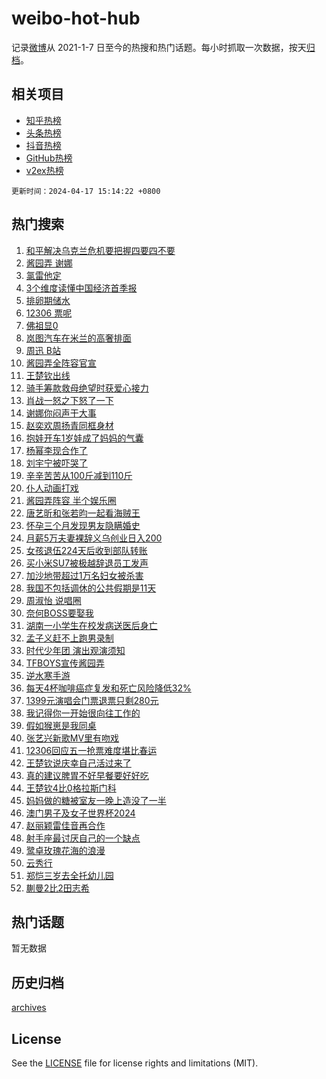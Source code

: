 # weibo-hot-hub

记录[微博](https://www.weibo.com)从 2021-1-7 日至今的热搜和热门话题。每小时抓取一次数据，按天[归档](archives)。

## 相关项目

- [知乎热榜](https://github.com/lonnyzhang423/zhihu-hot-hub)
- [头条热榜](https://github.com/lonnyzhang423/toutiao-hot-hub)
- [抖音热榜](https://github.com/lonnyzhang423/douyin-hot-hub)
- [GitHub热榜](https://github.com/lonnyzhang423/github-hot-hub)
- [v2ex热榜](https://github.com/lonnyzhang423/v2ex-hot-hub)


`更新时间：2024-04-17 15:14:22 +0800`

## 热门搜索

1. [和平解决乌克兰危机要把握四要四不要](https://m.weibo.cn/search?containerid=100103type%3D1%26t%3D10%26q%3D%23%E5%92%8C%E5%B9%B3%E8%A7%A3%E5%86%B3%E4%B9%8C%E5%85%8B%E5%85%B0%E5%8D%B1%E6%9C%BA%E8%A6%81%E6%8A%8A%E6%8F%A1%E5%9B%9B%E8%A6%81%E5%9B%9B%E4%B8%8D%E8%A6%81%23&stream_entry_id=51&isnewpage=1&extparam=seat%3D1%26q%3D%2523%25E5%2592%258C%25E5%25B9%25B3%25E8%25A7%25A3%25E5%2586%25B3%25E4%25B9%258C%25E5%2585%258B%25E5%2585%25B0%25E5%258D%25B1%25E6%259C%25BA%25E8%25A6%2581%25E6%258A%258A%25E6%258F%25A1%25E5%259B%259B%25E8%25A6%2581%25E5%259B%259B%25E4%25B8%258D%25E8%25A6%2581%2523%26c_type%3D51%26dgr%3D0%26cate%3D10103%26pos%3D0%26filter_type%3Drealtimehot%26stream_entry_id%3D51%26display_time%3D1713338061%26pre_seqid%3D1713338061322026800146)
1. [酱园弄 谢娜](https://m.weibo.cn/search?containerid=100103type%3D1%26t%3D10%26q%3D%E9%85%B1%E5%9B%AD%E5%BC%84+%E8%B0%A2%E5%A8%9C&stream_entry_id=31&isnewpage=1&extparam=seat%3D1%26q%3D%25E9%2585%25B1%25E5%259B%25AD%25E5%25BC%2584%2520%25E8%25B0%25A2%25E5%25A8%259C%26c_type%3D31%26band_rank%3D1%26cate%3D5001%26flag%3D1%26filter_type%3Drealtimehot%26stream_entry_id%3D31%26pos%3D0%26realpos%3D1%26dgr%3D0%26lcate%3D5001%26display_time%3D1713338061%26pre_seqid%3D1713338061322026800146)
1. [氯雷他定](https://m.weibo.cn/search?containerid=100103type%3D1%26t%3D10%26q%3D%E6%B0%AF%E9%9B%B7%E4%BB%96%E5%AE%9A&stream_entry_id=31&isnewpage=1&extparam=seat%3D1%26q%3D%25E6%25B0%25AF%25E9%259B%25B7%25E4%25BB%2596%25E5%25AE%259A%26c_type%3D31%26band_rank%3D2%26cate%3D5001%26flag%3D2%26filter_type%3Drealtimehot%26stream_entry_id%3D31%26pos%3D1%26realpos%3D2%26dgr%3D0%26lcate%3D5001%26display_time%3D1713338061%26pre_seqid%3D1713338061322026800146)
1. [3个维度读懂中国经济首季报](https://m.weibo.cn/search?containerid=100103type%3D1%26t%3D10%26q%3D%233%E4%B8%AA%E7%BB%B4%E5%BA%A6%E8%AF%BB%E6%87%82%E4%B8%AD%E5%9B%BD%E7%BB%8F%E6%B5%8E%E9%A6%96%E5%AD%A3%E6%8A%A5%23&stream_entry_id=31&isnewpage=1&extparam=seat%3D1%26q%3D%25233%25E4%25B8%25AA%25E7%25BB%25B4%25E5%25BA%25A6%25E8%25AF%25BB%25E6%2587%2582%25E4%25B8%25AD%25E5%259B%25BD%25E7%25BB%258F%25E6%25B5%258E%25E9%25A6%2596%25E5%25AD%25A3%25E6%258A%25A5%2523%26c_type%3D31%26band_rank%3D3%26cate%3D5001%26flag%3D0%26filter_type%3Drealtimehot%26stream_entry_id%3D31%26pos%3D2%26realpos%3D3%26dgr%3D0%26lcate%3D5001%26display_time%3D1713338061%26pre_seqid%3D1713338061322026800146)
1. [排卵期储水](https://m.weibo.cn/search?containerid=100103type%3D1%26t%3D10%26q%3D%E6%8E%92%E5%8D%B5%E6%9C%9F%E5%82%A8%E6%B0%B4&stream_entry_id=31&isnewpage=1&extparam=seat%3D1%26q%3D%25E6%258E%2592%25E5%258D%25B5%25E6%259C%259F%25E5%2582%25A8%25E6%25B0%25B4%26c_type%3D31%26band_rank%3D4%26cate%3D5001%26flag%3D2%26filter_type%3Drealtimehot%26stream_entry_id%3D31%26pos%3D3%26realpos%3D4%26dgr%3D0%26lcate%3D5001%26display_time%3D1713338061%26pre_seqid%3D1713338061322026800146)
1. [12306 票呢](https://m.weibo.cn/search?containerid=100103type%3D1%26t%3D10%26q%3D12306+%E7%A5%A8%E5%91%A2&stream_entry_id=31&isnewpage=1&extparam=seat%3D1%26q%3D12306%2520%25E7%25A5%25A8%25E5%2591%25A2%26c_type%3D31%26band_rank%3D5%26cate%3D5001%26flag%3D1%26filter_type%3Drealtimehot%26stream_entry_id%3D31%26pos%3D4%26realpos%3D5%26dgr%3D0%26lcate%3D5001%26display_time%3D1713338061%26pre_seqid%3D1713338061322026800146)
1. [佛祖显0](https://m.weibo.cn/search?containerid=100103type%3D1%26t%3D10%26q%3D%23%E4%BD%9B%E7%A5%96%E6%98%BE0%23&stream_entry_id=31&isnewpage=1&extparam=seat%3D1%26q%3D%2523%25E4%25BD%259B%25E7%25A5%2596%25E6%2598%25BE0%2523%26c_type%3D31%26band_rank%3D6%26cate%3D5001%26flag%3D2%26filter_type%3Drealtimehot%26stream_entry_id%3D31%26pos%3D5%26realpos%3D6%26dgr%3D0%26lcate%3D5001%26display_time%3D1713338061%26pre_seqid%3D1713338061322026800146)
1. [岚图汽车在米兰的高奢排面](https://m.weibo.cn/search?containerid=100103type%3D1%26t%3D10%26q%3D%23%E5%B2%9A%E5%9B%BE%E6%B1%BD%E8%BD%A6%E5%9C%A8%E7%B1%B3%E5%85%B0%E7%9A%84%E9%AB%98%E5%A5%A2%E6%8E%92%E9%9D%A2%23&stream_entry_id=31&isnewpage=1&extparam=seat%3D1%26q%3D%2523%25E5%25B2%259A%25E5%259B%25BE%25E6%25B1%25BD%25E8%25BD%25A6%25E5%259C%25A8%25E7%25B1%25B3%25E5%2585%25B0%25E7%259A%2584%25E9%25AB%2598%25E5%25A5%25A2%25E6%258E%2592%25E9%259D%25A2%2523%26c_type%3D31%26band_rank%3D7%26adid%3D231088%26cate%3D5001%26is_ad_pos%3D1%26filter_type%3Drealtimehot%26stream_entry_id%3D31%26pos%3D6%26dgr%3D0%26lcate%3D5001%26topic_ad%3D1%26display_time%3D1713338061%26pre_seqid%3D1713338061322026800146)
1. [周迅 B站](https://m.weibo.cn/search?containerid=100103type%3D1%26t%3D10%26q%3D%E5%91%A8%E8%BF%85+B%E7%AB%99&stream_entry_id=31&isnewpage=1&extparam=seat%3D1%26q%3D%25E5%2591%25A8%25E8%25BF%2585%2520B%25E7%25AB%2599%26c_type%3D31%26band_rank%3D7%26cate%3D5001%26flag%3D1%26filter_type%3Drealtimehot%26stream_entry_id%3D31%26pos%3D7%26realpos%3D7%26dgr%3D0%26lcate%3D5001%26display_time%3D1713338061%26pre_seqid%3D1713338061322026800146)
1. [酱园弄全阵容官宣](https://m.weibo.cn/search?containerid=100103type%3D1%26t%3D10%26q%3D%23%E9%85%B1%E5%9B%AD%E5%BC%84%E5%85%A8%E9%98%B5%E5%AE%B9%E5%AE%98%E5%AE%A3%23&stream_entry_id=31&isnewpage=1&extparam=seat%3D1%26q%3D%2523%25E9%2585%25B1%25E5%259B%25AD%25E5%25BC%2584%25E5%2585%25A8%25E9%2598%25B5%25E5%25AE%25B9%25E5%25AE%2598%25E5%25AE%25A3%2523%26c_type%3D31%26band_rank%3D8%26cate%3D5001%26flag%3D16%26filter_type%3Drealtimehot%26stream_entry_id%3D31%26pos%3D8%26realpos%3D8%26dgr%3D0%26lcate%3D5001%26display_time%3D1713338061%26pre_seqid%3D1713338061322026800146)
1. [王楚钦出线](https://m.weibo.cn/search?containerid=100103type%3D1%26t%3D10%26q%3D%E7%8E%8B%E6%A5%9A%E9%92%A6%E5%87%BA%E7%BA%BF&stream_entry_id=31&isnewpage=1&extparam=seat%3D1%26q%3D%25E7%258E%258B%25E6%25A5%259A%25E9%2592%25A6%25E5%2587%25BA%25E7%25BA%25BF%26c_type%3D31%26band_rank%3D9%26cate%3D5001%26flag%3D1%26filter_type%3Drealtimehot%26stream_entry_id%3D31%26pos%3D9%26realpos%3D9%26dgr%3D0%26lcate%3D5001%26display_time%3D1713338061%26pre_seqid%3D1713338061322026800146)
1. [骑手筹款救母绝望时获爱心接力](https://m.weibo.cn/search?containerid=100103type%3D1%26t%3D10%26q%3D%23%E9%AA%91%E6%89%8B%E7%AD%B9%E6%AC%BE%E6%95%91%E6%AF%8D%E7%BB%9D%E6%9C%9B%E6%97%B6%E8%8E%B7%E7%88%B1%E5%BF%83%E6%8E%A5%E5%8A%9B%23&stream_entry_id=31&isnewpage=1&extparam=seat%3D1%26q%3D%2523%25E9%25AA%2591%25E6%2589%258B%25E7%25AD%25B9%25E6%25AC%25BE%25E6%2595%2591%25E6%25AF%258D%25E7%25BB%259D%25E6%259C%259B%25E6%2597%25B6%25E8%258E%25B7%25E7%2588%25B1%25E5%25BF%2583%25E6%258E%25A5%25E5%258A%259B%2523%26c_type%3D31%26band_rank%3D10%26cate%3D5001%26flag%3D32768%26filter_type%3Drealtimehot%26stream_entry_id%3D31%26pos%3D10%26realpos%3D10%26dgr%3D0%26lcate%3D5001%26display_time%3D1713338061%26pre_seqid%3D1713338061322026800146)
1. [肖战一怒之下怒了一下](https://m.weibo.cn/search?containerid=100103type%3D1%26t%3D10%26q%3D%23%E8%82%96%E6%88%98%E4%B8%80%E6%80%92%E4%B9%8B%E4%B8%8B%E6%80%92%E4%BA%86%E4%B8%80%E4%B8%8B%23&stream_entry_id=31&isnewpage=1&extparam=seat%3D1%26q%3D%2523%25E8%2582%2596%25E6%2588%2598%25E4%25B8%2580%25E6%2580%2592%25E4%25B9%258B%25E4%25B8%258B%25E6%2580%2592%25E4%25BA%2586%25E4%25B8%2580%25E4%25B8%258B%2523%26c_type%3D31%26band_rank%3D11%26cate%3D5001%26flag%3D2%26filter_type%3Drealtimehot%26stream_entry_id%3D31%26pos%3D11%26realpos%3D11%26dgr%3D0%26lcate%3D5001%26display_time%3D1713338061%26pre_seqid%3D1713338061322026800146)
1. [谢娜你闷声干大事](https://m.weibo.cn/search?containerid=100103type%3D1%26t%3D10%26q%3D%23%E8%B0%A2%E5%A8%9C%E4%BD%A0%E9%97%B7%E5%A3%B0%E5%B9%B2%E5%A4%A7%E4%BA%8B%23&stream_entry_id=31&isnewpage=1&extparam=seat%3D1%26q%3D%2523%25E8%25B0%25A2%25E5%25A8%259C%25E4%25BD%25A0%25E9%2597%25B7%25E5%25A3%25B0%25E5%25B9%25B2%25E5%25A4%25A7%25E4%25BA%258B%2523%26c_type%3D31%26band_rank%3D12%26cate%3D5001%26flag%3D1%26filter_type%3Drealtimehot%26stream_entry_id%3D31%26pos%3D12%26realpos%3D12%26dgr%3D0%26lcate%3D5001%26display_time%3D1713338061%26pre_seqid%3D1713338061322026800146)
1. [赵奕欢周扬青同框身材](https://m.weibo.cn/search?containerid=100103type%3D1%26t%3D10%26q%3D%23%E8%B5%B5%E5%A5%95%E6%AC%A2%E5%91%A8%E6%89%AC%E9%9D%92%E5%90%8C%E6%A1%86%E8%BA%AB%E6%9D%90%23&stream_entry_id=31&isnewpage=1&extparam=seat%3D1%26q%3D%2523%25E8%25B5%25B5%25E5%25A5%2595%25E6%25AC%25A2%25E5%2591%25A8%25E6%2589%25AC%25E9%259D%2592%25E5%2590%258C%25E6%25A1%2586%25E8%25BA%25AB%25E6%259D%2590%2523%26c_type%3D31%26band_rank%3D13%26cate%3D5001%26flag%3D1%26filter_type%3Drealtimehot%26stream_entry_id%3D31%26pos%3D13%26realpos%3D13%26dgr%3D0%26lcate%3D5001%26display_time%3D1713338061%26pre_seqid%3D1713338061322026800146)
1. [抱娃开车1岁娃成了妈妈的气囊](https://m.weibo.cn/search?containerid=100103type%3D1%26t%3D10%26q%3D%23%E6%8A%B1%E5%A8%83%E5%BC%80%E8%BD%A61%E5%B2%81%E5%A8%83%E6%88%90%E4%BA%86%E5%A6%88%E5%A6%88%E7%9A%84%E6%B0%94%E5%9B%8A%23&stream_entry_id=31&isnewpage=1&extparam=seat%3D1%26q%3D%2523%25E6%258A%25B1%25E5%25A8%2583%25E5%25BC%2580%25E8%25BD%25A61%25E5%25B2%2581%25E5%25A8%2583%25E6%2588%2590%25E4%25BA%2586%25E5%25A6%2588%25E5%25A6%2588%25E7%259A%2584%25E6%25B0%2594%25E5%259B%258A%2523%26c_type%3D31%26band_rank%3D14%26cate%3D5001%26flag%3D0%26filter_type%3Drealtimehot%26stream_entry_id%3D31%26pos%3D14%26realpos%3D14%26dgr%3D0%26lcate%3D5001%26display_time%3D1713338061%26pre_seqid%3D1713338061322026800146)
1. [杨幂李现合作了](https://m.weibo.cn/search?containerid=100103type%3D1%26t%3D10%26q%3D%23%E6%9D%A8%E5%B9%82%E6%9D%8E%E7%8E%B0%E5%90%88%E4%BD%9C%E4%BA%86%23&stream_entry_id=31&isnewpage=1&extparam=seat%3D1%26q%3D%2523%25E6%259D%25A8%25E5%25B9%2582%25E6%259D%258E%25E7%258E%25B0%25E5%2590%2588%25E4%25BD%259C%25E4%25BA%2586%2523%26c_type%3D31%26band_rank%3D15%26cate%3D5001%26flag%3D1%26filter_type%3Drealtimehot%26stream_entry_id%3D31%26pos%3D15%26realpos%3D15%26dgr%3D0%26lcate%3D5001%26display_time%3D1713338061%26pre_seqid%3D1713338061322026800146)
1. [刘宇宁被吓哭了](https://m.weibo.cn/search?containerid=100103type%3D1%26t%3D10%26q%3D%23%E5%88%98%E5%AE%87%E5%AE%81%E8%A2%AB%E5%90%93%E5%93%AD%E4%BA%86%23&stream_entry_id=31&isnewpage=1&extparam=seat%3D1%26q%3D%2523%25E5%2588%2598%25E5%25AE%2587%25E5%25AE%2581%25E8%25A2%25AB%25E5%2590%2593%25E5%2593%25AD%25E4%25BA%2586%2523%26c_type%3D31%26band_rank%3D16%26cate%3D5001%26flag%3D1%26filter_type%3Drealtimehot%26stream_entry_id%3D31%26pos%3D16%26realpos%3D16%26dgr%3D0%26lcate%3D5001%26display_time%3D1713338061%26pre_seqid%3D1713338061322026800146)
1. [辛辛苦苦从100斤减到110斤](https://m.weibo.cn/search?containerid=100103type%3D1%26t%3D10%26q%3D%23%E8%BE%9B%E8%BE%9B%E8%8B%A6%E8%8B%A6%E4%BB%8E100%E6%96%A4%E5%87%8F%E5%88%B0110%E6%96%A4%23&stream_entry_id=31&isnewpage=1&extparam=seat%3D1%26q%3D%2523%25E8%25BE%259B%25E8%25BE%259B%25E8%258B%25A6%25E8%258B%25A6%25E4%25BB%258E100%25E6%2596%25A4%25E5%2587%258F%25E5%2588%25B0110%25E6%2596%25A4%2523%26c_type%3D31%26band_rank%3D17%26cate%3D5001%26flag%3D0%26filter_type%3Drealtimehot%26stream_entry_id%3D31%26pos%3D17%26realpos%3D17%26dgr%3D0%26lcate%3D5001%26display_time%3D1713338061%26pre_seqid%3D1713338061322026800146)
1. [仆人动画打戏](https://m.weibo.cn/search?containerid=100103type%3D1%26t%3D10%26q%3D%23%E4%BB%86%E4%BA%BA%E5%8A%A8%E7%94%BB%E6%89%93%E6%88%8F%23&stream_entry_id=31&isnewpage=1&extparam=seat%3D1%26q%3D%2523%25E4%25BB%2586%25E4%25BA%25BA%25E5%258A%25A8%25E7%2594%25BB%25E6%2589%2593%25E6%2588%258F%2523%26c_type%3D31%26band_rank%3D18%26adid%3D231164%26cate%3D5001%26flag%3D0%26filter_type%3Drealtimehot%26stream_entry_id%3D31%26pos%3D18%26realpos%3D18%26dgr%3D0%26lcate%3D5001%26display_time%3D1713338061%26pre_seqid%3D1713338061322026800146)
1. [酱园弄阵容 半个娱乐圈](https://m.weibo.cn/search?containerid=100103type%3D1%26t%3D10%26q%3D%E9%85%B1%E5%9B%AD%E5%BC%84%E9%98%B5%E5%AE%B9+%E5%8D%8A%E4%B8%AA%E5%A8%B1%E4%B9%90%E5%9C%88&stream_entry_id=31&isnewpage=1&extparam=seat%3D1%26q%3D%25E9%2585%25B1%25E5%259B%25AD%25E5%25BC%2584%25E9%2598%25B5%25E5%25AE%25B9%2520%25E5%258D%258A%25E4%25B8%25AA%25E5%25A8%25B1%25E4%25B9%2590%25E5%259C%2588%26c_type%3D31%26band_rank%3D19%26cate%3D5001%26flag%3D1%26filter_type%3Drealtimehot%26stream_entry_id%3D31%26pos%3D19%26realpos%3D19%26dgr%3D0%26lcate%3D5001%26display_time%3D1713338061%26pre_seqid%3D1713338061322026800146)
1. [唐艺昕和张若昀一起看海贼王](https://m.weibo.cn/search?containerid=100103type%3D1%26t%3D10%26q%3D%23%E5%94%90%E8%89%BA%E6%98%95%E5%92%8C%E5%BC%A0%E8%8B%A5%E6%98%80%E4%B8%80%E8%B5%B7%E7%9C%8B%E6%B5%B7%E8%B4%BC%E7%8E%8B%23&stream_entry_id=31&isnewpage=1&extparam=seat%3D1%26q%3D%2523%25E5%2594%2590%25E8%2589%25BA%25E6%2598%2595%25E5%2592%258C%25E5%25BC%25A0%25E8%258B%25A5%25E6%2598%2580%25E4%25B8%2580%25E8%25B5%25B7%25E7%259C%258B%25E6%25B5%25B7%25E8%25B4%25BC%25E7%258E%258B%2523%26c_type%3D31%26band_rank%3D20%26cate%3D5001%26flag%3D1%26filter_type%3Drealtimehot%26stream_entry_id%3D31%26pos%3D20%26realpos%3D20%26dgr%3D0%26lcate%3D5001%26display_time%3D1713338061%26pre_seqid%3D1713338061322026800146)
1. [怀孕三个月发现男友隐瞒婚史](https://m.weibo.cn/search?containerid=100103type%3D1%26t%3D10%26q%3D%23%E6%80%80%E5%AD%95%E4%B8%89%E4%B8%AA%E6%9C%88%E5%8F%91%E7%8E%B0%E7%94%B7%E5%8F%8B%E9%9A%90%E7%9E%92%E5%A9%9A%E5%8F%B2%23&stream_entry_id=31&isnewpage=1&extparam=seat%3D1%26q%3D%2523%25E6%2580%2580%25E5%25AD%2595%25E4%25B8%2589%25E4%25B8%25AA%25E6%259C%2588%25E5%258F%2591%25E7%258E%25B0%25E7%2594%25B7%25E5%258F%258B%25E9%259A%2590%25E7%259E%2592%25E5%25A9%259A%25E5%258F%25B2%2523%26c_type%3D31%26band_rank%3D21%26cate%3D5001%26flag%3D1%26filter_type%3Drealtimehot%26stream_entry_id%3D31%26pos%3D21%26realpos%3D21%26dgr%3D0%26lcate%3D5001%26display_time%3D1713338061%26pre_seqid%3D1713338061322026800146)
1. [月薪5万夫妻裸辞义乌创业日入200](https://m.weibo.cn/search?containerid=100103type%3D1%26t%3D10%26q%3D%23%E6%9C%88%E8%96%AA5%E4%B8%87%E5%A4%AB%E5%A6%BB%E8%A3%B8%E8%BE%9E%E4%B9%89%E4%B9%8C%E5%88%9B%E4%B8%9A%E6%97%A5%E5%85%A5200%23&stream_entry_id=31&isnewpage=1&extparam=seat%3D1%26q%3D%2523%25E6%259C%2588%25E8%2596%25AA5%25E4%25B8%2587%25E5%25A4%25AB%25E5%25A6%25BB%25E8%25A3%25B8%25E8%25BE%259E%25E4%25B9%2589%25E4%25B9%258C%25E5%2588%259B%25E4%25B8%259A%25E6%2597%25A5%25E5%2585%25A5200%2523%26c_type%3D31%26band_rank%3D22%26cate%3D5001%26flag%3D32768%26filter_type%3Drealtimehot%26stream_entry_id%3D31%26pos%3D22%26realpos%3D22%26dgr%3D0%26lcate%3D5001%26display_time%3D1713338061%26pre_seqid%3D1713338061322026800146)
1. [女孩退伍224天后收到部队转账](https://m.weibo.cn/search?containerid=100103type%3D1%26t%3D10%26q%3D%23%E5%A5%B3%E5%AD%A9%E9%80%80%E4%BC%8D224%E5%A4%A9%E5%90%8E%E6%94%B6%E5%88%B0%E9%83%A8%E9%98%9F%E8%BD%AC%E8%B4%A6%23&stream_entry_id=31&isnewpage=1&extparam=seat%3D1%26q%3D%2523%25E5%25A5%25B3%25E5%25AD%25A9%25E9%2580%2580%25E4%25BC%258D224%25E5%25A4%25A9%25E5%2590%258E%25E6%2594%25B6%25E5%2588%25B0%25E9%2583%25A8%25E9%2598%259F%25E8%25BD%25AC%25E8%25B4%25A6%2523%26c_type%3D31%26band_rank%3D23%26cate%3D5001%26flag%3D2%26filter_type%3Drealtimehot%26stream_entry_id%3D31%26pos%3D23%26realpos%3D23%26dgr%3D0%26lcate%3D5001%26display_time%3D1713338061%26pre_seqid%3D1713338061322026800146)
1. [买小米SU7被极越辞退员工发声](https://m.weibo.cn/search?containerid=100103type%3D1%26t%3D10%26q%3D%23%E4%B9%B0%E5%B0%8F%E7%B1%B3SU7%E8%A2%AB%E6%9E%81%E8%B6%8A%E8%BE%9E%E9%80%80%E5%91%98%E5%B7%A5%E5%8F%91%E5%A3%B0%23&stream_entry_id=31&isnewpage=1&extparam=seat%3D1%26q%3D%2523%25E4%25B9%25B0%25E5%25B0%258F%25E7%25B1%25B3SU7%25E8%25A2%25AB%25E6%259E%2581%25E8%25B6%258A%25E8%25BE%259E%25E9%2580%2580%25E5%2591%2598%25E5%25B7%25A5%25E5%258F%2591%25E5%25A3%25B0%2523%26c_type%3D31%26band_rank%3D24%26cate%3D5001%26flag%3D1%26filter_type%3Drealtimehot%26stream_entry_id%3D31%26pos%3D24%26realpos%3D24%26dgr%3D0%26lcate%3D5001%26display_time%3D1713338061%26pre_seqid%3D1713338061322026800146)
1. [加沙地带超过1万名妇女被杀害](https://m.weibo.cn/search?containerid=100103type%3D1%26t%3D10%26q%3D%23%E5%8A%A0%E6%B2%99%E5%9C%B0%E5%B8%A6%E8%B6%85%E8%BF%871%E4%B8%87%E5%90%8D%E5%A6%87%E5%A5%B3%E8%A2%AB%E6%9D%80%E5%AE%B3%23&stream_entry_id=31&isnewpage=1&extparam=seat%3D1%26q%3D%2523%25E5%258A%25A0%25E6%25B2%2599%25E5%259C%25B0%25E5%25B8%25A6%25E8%25B6%2585%25E8%25BF%25871%25E4%25B8%2587%25E5%2590%258D%25E5%25A6%2587%25E5%25A5%25B3%25E8%25A2%25AB%25E6%259D%2580%25E5%25AE%25B3%2523%26c_type%3D31%26band_rank%3D25%26cate%3D5001%26flag%3D1%26filter_type%3Drealtimehot%26stream_entry_id%3D31%26pos%3D25%26realpos%3D25%26dgr%3D0%26lcate%3D5001%26display_time%3D1713338061%26pre_seqid%3D1713338061322026800146)
1. [我国不包括调休的公共假期是11天](https://m.weibo.cn/search?containerid=100103type%3D1%26t%3D10%26q%3D%23%E6%88%91%E5%9B%BD%E4%B8%8D%E5%8C%85%E6%8B%AC%E8%B0%83%E4%BC%91%E7%9A%84%E5%85%AC%E5%85%B1%E5%81%87%E6%9C%9F%E6%98%AF11%E5%A4%A9%23&stream_entry_id=31&isnewpage=1&extparam=seat%3D1%26q%3D%2523%25E6%2588%2591%25E5%259B%25BD%25E4%25B8%258D%25E5%258C%2585%25E6%258B%25AC%25E8%25B0%2583%25E4%25BC%2591%25E7%259A%2584%25E5%2585%25AC%25E5%2585%25B1%25E5%2581%2587%25E6%259C%259F%25E6%2598%25AF11%25E5%25A4%25A9%2523%26c_type%3D31%26band_rank%3D26%26cate%3D5001%26flag%3D0%26filter_type%3Drealtimehot%26stream_entry_id%3D31%26pos%3D26%26realpos%3D26%26dgr%3D0%26lcate%3D5001%26display_time%3D1713338061%26pre_seqid%3D1713338061322026800146)
1. [周淑怡 说唱圈](https://m.weibo.cn/search?containerid=100103type%3D1%26t%3D10%26q%3D%E5%91%A8%E6%B7%91%E6%80%A1+%E8%AF%B4%E5%94%B1%E5%9C%88&stream_entry_id=31&isnewpage=1&extparam=seat%3D1%26q%3D%25E5%2591%25A8%25E6%25B7%2591%25E6%2580%25A1%2520%25E8%25AF%25B4%25E5%2594%25B1%25E5%259C%2588%26c_type%3D31%26band_rank%3D27%26cate%3D5001%26flag%3D1%26filter_type%3Drealtimehot%26stream_entry_id%3D31%26pos%3D27%26realpos%3D27%26dgr%3D0%26lcate%3D5001%26display_time%3D1713338061%26pre_seqid%3D1713338061322026800146)
1. [奈何BOSS要娶我](https://m.weibo.cn/search?containerid=100103type%3D1%26t%3D10%26q%3D%E5%A5%88%E4%BD%95BOSS%E8%A6%81%E5%A8%B6%E6%88%91&stream_entry_id=31&isnewpage=1&extparam=seat%3D1%26q%3D%25E5%25A5%2588%25E4%25BD%2595BOSS%25E8%25A6%2581%25E5%25A8%25B6%25E6%2588%2591%26c_type%3D31%26band_rank%3D28%26cate%3D5001%26flag%3D0%26filter_type%3Drealtimehot%26stream_entry_id%3D31%26pos%3D28%26realpos%3D28%26dgr%3D0%26lcate%3D5001%26display_time%3D1713338061%26pre_seqid%3D1713338061322026800146)
1. [湖南一小学生在校发病送医后身亡](https://m.weibo.cn/search?containerid=100103type%3D1%26t%3D10%26q%3D%23%E6%B9%96%E5%8D%97%E4%B8%80%E5%B0%8F%E5%AD%A6%E7%94%9F%E5%9C%A8%E6%A0%A1%E5%8F%91%E7%97%85%E9%80%81%E5%8C%BB%E5%90%8E%E8%BA%AB%E4%BA%A1%23&stream_entry_id=31&isnewpage=1&extparam=seat%3D1%26q%3D%2523%25E6%25B9%2596%25E5%258D%2597%25E4%25B8%2580%25E5%25B0%258F%25E5%25AD%25A6%25E7%2594%259F%25E5%259C%25A8%25E6%25A0%25A1%25E5%258F%2591%25E7%2597%2585%25E9%2580%2581%25E5%258C%25BB%25E5%2590%258E%25E8%25BA%25AB%25E4%25BA%25A1%2523%26c_type%3D31%26band_rank%3D29%26cate%3D5001%26flag%3D1%26filter_type%3Drealtimehot%26stream_entry_id%3D31%26pos%3D29%26realpos%3D29%26dgr%3D0%26lcate%3D5001%26display_time%3D1713338061%26pre_seqid%3D1713338061322026800146)
1. [孟子义赶不上跑男录制](https://m.weibo.cn/search?containerid=100103type%3D1%26t%3D10%26q%3D%23%E5%AD%9F%E5%AD%90%E4%B9%89%E8%B5%B6%E4%B8%8D%E4%B8%8A%E8%B7%91%E7%94%B7%E5%BD%95%E5%88%B6%23&stream_entry_id=31&isnewpage=1&extparam=seat%3D1%26q%3D%2523%25E5%25AD%259F%25E5%25AD%2590%25E4%25B9%2589%25E8%25B5%25B6%25E4%25B8%258D%25E4%25B8%258A%25E8%25B7%2591%25E7%2594%25B7%25E5%25BD%2595%25E5%2588%25B6%2523%26c_type%3D31%26band_rank%3D30%26cate%3D5001%26flag%3D0%26filter_type%3Drealtimehot%26stream_entry_id%3D31%26pos%3D30%26realpos%3D30%26dgr%3D0%26lcate%3D5001%26display_time%3D1713338061%26pre_seqid%3D1713338061322026800146)
1. [时代少年团 演出观演须知](https://m.weibo.cn/search?containerid=100103type%3D1%26t%3D10%26q%3D%E6%97%B6%E4%BB%A3%E5%B0%91%E5%B9%B4%E5%9B%A2+%E6%BC%94%E5%87%BA%E8%A7%82%E6%BC%94%E9%A1%BB%E7%9F%A5&stream_entry_id=31&isnewpage=1&extparam=seat%3D1%26q%3D%25E6%2597%25B6%25E4%25BB%25A3%25E5%25B0%2591%25E5%25B9%25B4%25E5%259B%25A2%2520%25E6%25BC%2594%25E5%2587%25BA%25E8%25A7%2582%25E6%25BC%2594%25E9%25A1%25BB%25E7%259F%25A5%26c_type%3D31%26band_rank%3D31%26cate%3D5001%26flag%3D1%26filter_type%3Drealtimehot%26stream_entry_id%3D31%26pos%3D31%26realpos%3D31%26dgr%3D0%26lcate%3D5001%26display_time%3D1713338061%26pre_seqid%3D1713338061322026800146)
1. [TFBOYS宣传酱园弄](https://m.weibo.cn/search?containerid=100103type%3D1%26t%3D10%26q%3D%23TFBOYS%E5%AE%A3%E4%BC%A0%E9%85%B1%E5%9B%AD%E5%BC%84%23&stream_entry_id=31&isnewpage=1&extparam=seat%3D1%26q%3D%2523TFBOYS%25E5%25AE%25A3%25E4%25BC%25A0%25E9%2585%25B1%25E5%259B%25AD%25E5%25BC%2584%2523%26c_type%3D31%26band_rank%3D32%26cate%3D5001%26flag%3D1%26filter_type%3Drealtimehot%26stream_entry_id%3D31%26pos%3D32%26realpos%3D32%26dgr%3D0%26lcate%3D5001%26display_time%3D1713338061%26pre_seqid%3D1713338061322026800146)
1. [逆水寒手游](https://m.weibo.cn/search?containerid=100103type%3D1%26t%3D10%26q%3D%E9%80%86%E6%B0%B4%E5%AF%92%E6%89%8B%E6%B8%B8&stream_entry_id=31&isnewpage=1&extparam=seat%3D1%26q%3D%25E9%2580%2586%25E6%25B0%25B4%25E5%25AF%2592%25E6%2589%258B%25E6%25B8%25B8%26c_type%3D31%26band_rank%3D33%26cate%3D5001%26flag%3D1%26filter_type%3Drealtimehot%26stream_entry_id%3D31%26pos%3D33%26realpos%3D33%26dgr%3D0%26lcate%3D5001%26display_time%3D1713338061%26pre_seqid%3D1713338061322026800146)
1. [每天4杯咖啡癌症复发和死亡风险降低32%](https://m.weibo.cn/search?containerid=100103type%3D1%26t%3D10%26q%3D%23%E6%AF%8F%E5%A4%A94%E6%9D%AF%E5%92%96%E5%95%A1%E7%99%8C%E7%97%87%E5%A4%8D%E5%8F%91%E5%92%8C%E6%AD%BB%E4%BA%A1%E9%A3%8E%E9%99%A9%E9%99%8D%E4%BD%8E32%25%23&stream_entry_id=31&isnewpage=1&extparam=seat%3D1%26q%3D%2523%25E6%25AF%258F%25E5%25A4%25A94%25E6%259D%25AF%25E5%2592%2596%25E5%2595%25A1%25E7%2599%258C%25E7%2597%2587%25E5%25A4%258D%25E5%258F%2591%25E5%2592%258C%25E6%25AD%25BB%25E4%25BA%25A1%25E9%25A3%258E%25E9%2599%25A9%25E9%2599%258D%25E4%25BD%258E32%2525%2523%26c_type%3D31%26band_rank%3D34%26cate%3D5001%26flag%3D0%26filter_type%3Drealtimehot%26stream_entry_id%3D31%26pos%3D34%26realpos%3D34%26dgr%3D0%26lcate%3D5001%26display_time%3D1713338061%26pre_seqid%3D1713338061322026800146)
1. [1399元演唱会门票退票只剩280元](https://m.weibo.cn/search?containerid=100103type%3D1%26t%3D10%26q%3D%231399%E5%85%83%E6%BC%94%E5%94%B1%E4%BC%9A%E9%97%A8%E7%A5%A8%E9%80%80%E7%A5%A8%E5%8F%AA%E5%89%A9280%E5%85%83%23&stream_entry_id=31&isnewpage=1&extparam=seat%3D1%26q%3D%25231399%25E5%2585%2583%25E6%25BC%2594%25E5%2594%25B1%25E4%25BC%259A%25E9%2597%25A8%25E7%25A5%25A8%25E9%2580%2580%25E7%25A5%25A8%25E5%258F%25AA%25E5%2589%25A9280%25E5%2585%2583%2523%26c_type%3D31%26band_rank%3D35%26cate%3D5001%26flag%3D0%26filter_type%3Drealtimehot%26stream_entry_id%3D31%26pos%3D35%26realpos%3D35%26dgr%3D0%26lcate%3D5001%26display_time%3D1713338061%26pre_seqid%3D1713338061322026800146)
1. [我记得你一开始很向往工作的](https://m.weibo.cn/search?containerid=100103type%3D1%26t%3D10%26q%3D%E6%88%91%E8%AE%B0%E5%BE%97%E4%BD%A0%E4%B8%80%E5%BC%80%E5%A7%8B%E5%BE%88%E5%90%91%E5%BE%80%E5%B7%A5%E4%BD%9C%E7%9A%84&stream_entry_id=31&isnewpage=1&extparam=seat%3D1%26q%3D%25E6%2588%2591%25E8%25AE%25B0%25E5%25BE%2597%25E4%25BD%25A0%25E4%25B8%2580%25E5%25BC%2580%25E5%25A7%258B%25E5%25BE%2588%25E5%2590%2591%25E5%25BE%2580%25E5%25B7%25A5%25E4%25BD%259C%25E7%259A%2584%26c_type%3D31%26band_rank%3D36%26cate%3D5001%26flag%3D1%26filter_type%3Drealtimehot%26stream_entry_id%3D31%26pos%3D36%26realpos%3D36%26dgr%3D0%26lcate%3D5001%26display_time%3D1713338061%26pre_seqid%3D1713338061322026800146)
1. [假如猴崽是我同桌](https://m.weibo.cn/search?containerid=100103type%3D1%26t%3D10%26q%3D%23%E5%81%87%E5%A6%82%E7%8C%B4%E5%B4%BD%E6%98%AF%E6%88%91%E5%90%8C%E6%A1%8C%23&stream_entry_id=31&isnewpage=1&extparam=seat%3D1%26q%3D%2523%25E5%2581%2587%25E5%25A6%2582%25E7%258C%25B4%25E5%25B4%25BD%25E6%2598%25AF%25E6%2588%2591%25E5%2590%258C%25E6%25A1%258C%2523%26c_type%3D31%26band_rank%3D37%26cate%3D5001%26flag%3D1%26filter_type%3Drealtimehot%26stream_entry_id%3D31%26pos%3D37%26realpos%3D37%26dgr%3D0%26lcate%3D5001%26display_time%3D1713338061%26pre_seqid%3D1713338061322026800146)
1. [张艺兴新歌MV里有吻戏](https://m.weibo.cn/search?containerid=100103type%3D1%26t%3D10%26q%3D%23%E5%BC%A0%E8%89%BA%E5%85%B4%E6%96%B0%E6%AD%8CMV%E9%87%8C%E6%9C%89%E5%90%BB%E6%88%8F%23&stream_entry_id=31&isnewpage=1&extparam=seat%3D1%26q%3D%2523%25E5%25BC%25A0%25E8%2589%25BA%25E5%2585%25B4%25E6%2596%25B0%25E6%25AD%258CMV%25E9%2587%258C%25E6%259C%2589%25E5%2590%25BB%25E6%2588%258F%2523%26c_type%3D31%26band_rank%3D38%26cate%3D5001%26flag%3D1%26filter_type%3Drealtimehot%26stream_entry_id%3D31%26pos%3D38%26realpos%3D38%26dgr%3D0%26lcate%3D5001%26display_time%3D1713338061%26pre_seqid%3D1713338061322026800146)
1. [12306回应五一抢票难度堪比春运](https://m.weibo.cn/search?containerid=100103type%3D1%26t%3D10%26q%3D%2312306%E5%9B%9E%E5%BA%94%E4%BA%94%E4%B8%80%E6%8A%A2%E7%A5%A8%E9%9A%BE%E5%BA%A6%E5%A0%AA%E6%AF%94%E6%98%A5%E8%BF%90%23&stream_entry_id=31&isnewpage=1&extparam=seat%3D1%26q%3D%252312306%25E5%259B%259E%25E5%25BA%2594%25E4%25BA%2594%25E4%25B8%2580%25E6%258A%25A2%25E7%25A5%25A8%25E9%259A%25BE%25E5%25BA%25A6%25E5%25A0%25AA%25E6%25AF%2594%25E6%2598%25A5%25E8%25BF%2590%2523%26c_type%3D31%26band_rank%3D39%26cate%3D5001%26flag%3D0%26filter_type%3Drealtimehot%26stream_entry_id%3D31%26pos%3D39%26realpos%3D39%26dgr%3D0%26lcate%3D5001%26display_time%3D1713338061%26pre_seqid%3D1713338061322026800146)
1. [王楚钦说庆幸自己活过来了](https://m.weibo.cn/search?containerid=100103type%3D1%26t%3D10%26q%3D%23%E7%8E%8B%E6%A5%9A%E9%92%A6%E8%AF%B4%E5%BA%86%E5%B9%B8%E8%87%AA%E5%B7%B1%E6%B4%BB%E8%BF%87%E6%9D%A5%E4%BA%86%23&stream_entry_id=31&isnewpage=1&extparam=seat%3D1%26q%3D%2523%25E7%258E%258B%25E6%25A5%259A%25E9%2592%25A6%25E8%25AF%25B4%25E5%25BA%2586%25E5%25B9%25B8%25E8%2587%25AA%25E5%25B7%25B1%25E6%25B4%25BB%25E8%25BF%2587%25E6%259D%25A5%25E4%25BA%2586%2523%26c_type%3D31%26band_rank%3D40%26cate%3D5001%26flag%3D1%26filter_type%3Drealtimehot%26stream_entry_id%3D31%26pos%3D40%26realpos%3D40%26dgr%3D0%26lcate%3D5001%26display_time%3D1713338061%26pre_seqid%3D1713338061322026800146)
1. [真的建议脾胃不好早餐要好好吃](https://m.weibo.cn/search?containerid=100103type%3D1%26t%3D10%26q%3D%23%E7%9C%9F%E7%9A%84%E5%BB%BA%E8%AE%AE%E8%84%BE%E8%83%83%E4%B8%8D%E5%A5%BD%E6%97%A9%E9%A4%90%E8%A6%81%E5%A5%BD%E5%A5%BD%E5%90%83%23&stream_entry_id=31&isnewpage=1&extparam=seat%3D1%26q%3D%2523%25E7%259C%259F%25E7%259A%2584%25E5%25BB%25BA%25E8%25AE%25AE%25E8%2584%25BE%25E8%2583%2583%25E4%25B8%258D%25E5%25A5%25BD%25E6%2597%25A9%25E9%25A4%2590%25E8%25A6%2581%25E5%25A5%25BD%25E5%25A5%25BD%25E5%2590%2583%2523%26c_type%3D31%26band_rank%3D41%26cate%3D5001%26flag%3D1%26filter_type%3Drealtimehot%26stream_entry_id%3D31%26pos%3D41%26realpos%3D41%26dgr%3D0%26lcate%3D5001%26display_time%3D1713338061%26pre_seqid%3D1713338061322026800146)
1. [王楚钦4比0格拉斯门科](https://m.weibo.cn/search?containerid=100103type%3D1%26t%3D10%26q%3D%23%E7%8E%8B%E6%A5%9A%E9%92%A64%E6%AF%940%E6%A0%BC%E6%8B%89%E6%96%AF%E9%97%A8%E7%A7%91%23&stream_entry_id=31&isnewpage=1&extparam=seat%3D1%26q%3D%2523%25E7%258E%258B%25E6%25A5%259A%25E9%2592%25A64%25E6%25AF%25940%25E6%25A0%25BC%25E6%258B%2589%25E6%2596%25AF%25E9%2597%25A8%25E7%25A7%2591%2523%26c_type%3D31%26band_rank%3D42%26cate%3D5001%26flag%3D1%26filter_type%3Drealtimehot%26stream_entry_id%3D31%26pos%3D42%26realpos%3D42%26dgr%3D0%26lcate%3D5001%26display_time%3D1713338061%26pre_seqid%3D1713338061322026800146)
1. [妈妈做的糖被室友一晚上造没了一半](https://m.weibo.cn/search?containerid=100103type%3D1%26t%3D10%26q%3D%23%E5%A6%88%E5%A6%88%E5%81%9A%E7%9A%84%E7%B3%96%E8%A2%AB%E5%AE%A4%E5%8F%8B%E4%B8%80%E6%99%9A%E4%B8%8A%E9%80%A0%E6%B2%A1%E4%BA%86%E4%B8%80%E5%8D%8A%23&stream_entry_id=31&isnewpage=1&extparam=seat%3D1%26q%3D%2523%25E5%25A6%2588%25E5%25A6%2588%25E5%2581%259A%25E7%259A%2584%25E7%25B3%2596%25E8%25A2%25AB%25E5%25AE%25A4%25E5%258F%258B%25E4%25B8%2580%25E6%2599%259A%25E4%25B8%258A%25E9%2580%25A0%25E6%25B2%25A1%25E4%25BA%2586%25E4%25B8%2580%25E5%258D%258A%2523%26c_type%3D31%26band_rank%3D43%26cate%3D5001%26flag%3D0%26filter_type%3Drealtimehot%26stream_entry_id%3D31%26pos%3D43%26realpos%3D43%26dgr%3D0%26lcate%3D5001%26display_time%3D1713338061%26pre_seqid%3D1713338061322026800146)
1. [澳门男子及女子世界杯2024](https://m.weibo.cn/search?containerid=100103type%3D1%26t%3D10%26q%3D%23%E6%BE%B3%E9%97%A8%E7%94%B7%E5%AD%90%E5%8F%8A%E5%A5%B3%E5%AD%90%E4%B8%96%E7%95%8C%E6%9D%AF2024%23&stream_entry_id=31&isnewpage=1&extparam=seat%3D1%26q%3D%2523%25E6%25BE%25B3%25E9%2597%25A8%25E7%2594%25B7%25E5%25AD%2590%25E5%258F%258A%25E5%25A5%25B3%25E5%25AD%2590%25E4%25B8%2596%25E7%2595%258C%25E6%259D%25AF2024%2523%26c_type%3D31%26band_rank%3D44%26cate%3D5001%26flag%3D1%26filter_type%3Drealtimehot%26stream_entry_id%3D31%26pos%3D44%26realpos%3D44%26dgr%3D0%26lcate%3D5001%26display_time%3D1713338061%26pre_seqid%3D1713338061322026800146)
1. [赵丽颖雷佳音再合作](https://m.weibo.cn/search?containerid=100103type%3D1%26t%3D10%26q%3D%23%E8%B5%B5%E4%B8%BD%E9%A2%96%E9%9B%B7%E4%BD%B3%E9%9F%B3%E5%86%8D%E5%90%88%E4%BD%9C%23&stream_entry_id=31&isnewpage=1&extparam=seat%3D1%26q%3D%2523%25E8%25B5%25B5%25E4%25B8%25BD%25E9%25A2%2596%25E9%259B%25B7%25E4%25BD%25B3%25E9%259F%25B3%25E5%2586%258D%25E5%2590%2588%25E4%25BD%259C%2523%26c_type%3D31%26band_rank%3D45%26cate%3D5001%26flag%3D1%26filter_type%3Drealtimehot%26stream_entry_id%3D31%26pos%3D45%26realpos%3D45%26dgr%3D0%26lcate%3D5001%26display_time%3D1713338061%26pre_seqid%3D1713338061322026800146)
1. [射手座最讨厌自己的一个缺点](https://m.weibo.cn/search?containerid=100103type%3D1%26t%3D10%26q%3D%23%E5%B0%84%E6%89%8B%E5%BA%A7%E6%9C%80%E8%AE%A8%E5%8E%8C%E8%87%AA%E5%B7%B1%E7%9A%84%E4%B8%80%E4%B8%AA%E7%BC%BA%E7%82%B9%23&stream_entry_id=31&isnewpage=1&extparam=seat%3D1%26q%3D%2523%25E5%25B0%2584%25E6%2589%258B%25E5%25BA%25A7%25E6%259C%2580%25E8%25AE%25A8%25E5%258E%258C%25E8%2587%25AA%25E5%25B7%25B1%25E7%259A%2584%25E4%25B8%2580%25E4%25B8%25AA%25E7%25BC%25BA%25E7%2582%25B9%2523%26c_type%3D31%26band_rank%3D46%26cate%3D5001%26flag%3D1%26filter_type%3Drealtimehot%26stream_entry_id%3D31%26pos%3D46%26realpos%3D46%26dgr%3D0%26lcate%3D5001%26display_time%3D1713338061%26pre_seqid%3D1713338061322026800146)
1. [鹭卓玫瑰花海的浪漫](https://m.weibo.cn/search?containerid=100103type%3D1%26t%3D10%26q%3D%E9%B9%AD%E5%8D%93%E7%8E%AB%E7%91%B0%E8%8A%B1%E6%B5%B7%E7%9A%84%E6%B5%AA%E6%BC%AB&stream_entry_id=31&isnewpage=1&extparam=seat%3D1%26q%3D%25E9%25B9%25AD%25E5%258D%2593%25E7%258E%25AB%25E7%2591%25B0%25E8%258A%25B1%25E6%25B5%25B7%25E7%259A%2584%25E6%25B5%25AA%25E6%25BC%25AB%26c_type%3D31%26band_rank%3D47%26cate%3D5001%26flag%3D1%26filter_type%3Drealtimehot%26stream_entry_id%3D31%26pos%3D47%26realpos%3D47%26dgr%3D0%26lcate%3D5001%26display_time%3D1713338061%26pre_seqid%3D1713338061322026800146)
1. [云秀行](https://m.weibo.cn/search?containerid=100103type%3D1%26t%3D10%26q%3D%E4%BA%91%E7%A7%80%E8%A1%8C&stream_entry_id=31&isnewpage=1&extparam=seat%3D1%26q%3D%25E4%25BA%2591%25E7%25A7%2580%25E8%25A1%258C%26c_type%3D31%26band_rank%3D48%26cate%3D5001%26flag%3D1%26filter_type%3Drealtimehot%26stream_entry_id%3D31%26pos%3D48%26realpos%3D48%26dgr%3D0%26lcate%3D5001%26display_time%3D1713338061%26pre_seqid%3D1713338061322026800146)
1. [郑恺三岁去全托幼儿园](https://m.weibo.cn/search?containerid=100103type%3D1%26t%3D10%26q%3D%23%E9%83%91%E6%81%BA%E4%B8%89%E5%B2%81%E5%8E%BB%E5%85%A8%E6%89%98%E5%B9%BC%E5%84%BF%E5%9B%AD%23&stream_entry_id=31&isnewpage=1&extparam=seat%3D1%26q%3D%2523%25E9%2583%2591%25E6%2581%25BA%25E4%25B8%2589%25E5%25B2%2581%25E5%258E%25BB%25E5%2585%25A8%25E6%2589%2598%25E5%25B9%25BC%25E5%2584%25BF%25E5%259B%25AD%2523%26c_type%3D31%26band_rank%3D49%26cate%3D5001%26flag%3D0%26filter_type%3Drealtimehot%26stream_entry_id%3D31%26pos%3D49%26realpos%3D49%26dgr%3D0%26lcate%3D5001%26display_time%3D1713338061%26pre_seqid%3D1713338061322026800146)
1. [蒯曼2比2田志希](https://m.weibo.cn/search?containerid=100103type%3D1%26t%3D10%26q%3D%23%E8%92%AF%E6%9B%BC2%E6%AF%942%E7%94%B0%E5%BF%97%E5%B8%8C%23&stream_entry_id=31&isnewpage=1&extparam=seat%3D1%26q%3D%2523%25E8%2592%25AF%25E6%259B%25BC2%25E6%25AF%25942%25E7%2594%25B0%25E5%25BF%2597%25E5%25B8%258C%2523%26c_type%3D31%26band_rank%3D50%26cate%3D5001%26flag%3D1%26filter_type%3Drealtimehot%26stream_entry_id%3D31%26pos%3D50%26realpos%3D50%26dgr%3D0%26lcate%3D5001%26display_time%3D1713338061%26pre_seqid%3D1713338061322026800146)

## 热门话题

暂无数据

## 历史归档

[archives](archives)

## License

See the [LICENSE](LICENSE) file for license rights and limitations (MIT).

